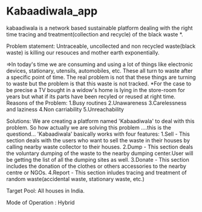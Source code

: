 # Kabaadiwala_app
kabaadiwala is a network based sustainable platform dealing with the right time tracing and treatment(collection and recycle) of the black waste *.

Problem statement: Untraceable, uncollected and non recycled waste(black waste) is killing our resouces and mother earth exponentially.

=>In today's time we are consuming and using a lot of things like electronic devices, stationary, utensils, automobiles, etc. These all turn to waste after a specific point of time. The real problem is not that these things are turning to waste but the problem is that this waste is not tracked. *For the case to be precise a TV bought in a widow's home is lying in the store-room for years but what if its parts have been recyled or reused at right time. Reasons of the Problem: 1.Busy routines 2.Unawareness 3.Carelessness and laziness 4.Non carriability 5.Unreachability

Solutions: We are creating a platform named 'Kabaadiwala' to deal with this problem. So how actually we are solving this problem ....this is the questiond... 'Kabaadiwala' basically works with four features: 1.Sell - This section deals with the users who want to sell the waste in their houses by calling nearby waste collector to their houses. 2.Dump - This section deals the voluntary dumping of the waste to the nearby dumping center.User will be getting the list of all the dumping sites as well. 3.Donate - This section includes the donation of the clothes or others accessories to the nearby centre or NGOs. 4.Report - This section inludes tracing and treatment of random waste(accidental waste, stationary waste, etc.)

Target Pool: All houses in India.

Mode of Operation : Hybrid
